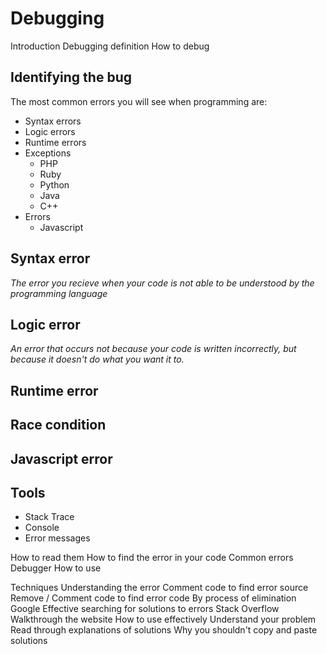 
# Debugging

Introduction
Debugging definition
How to debug

## Identifying the bug

The most common errors you will see when programming are:

- Syntax errors
- Logic errors
- Runtime errors
- Exceptions
  - PHP
  - Ruby
  - Python
  - Java
  - C++
- Errors
  - Javascript

## Syntax error

_The error you recieve when your code is not able to be understood by the programming language_

## Logic error

_An error that occurs not because your code is written incorrectly, but because it doesn't do what you want it to._

## Runtime error
## Race condition
## Javascript error

## Tools

- Stack Trace
- Console
- Error messages


How to read them
How to find the error in your code
Common errors
Debugger
How to use

Techniques
Understanding the error
Comment code to find error source
Remove / Comment code to find error code
By process of elimination
Google
Effective searching for solutions to errors
Stack Overflow
Walkthrough the website
How to use effectively
Understand your problem
Read through explanations of solutions
Why you shouldn't copy and paste solutions
